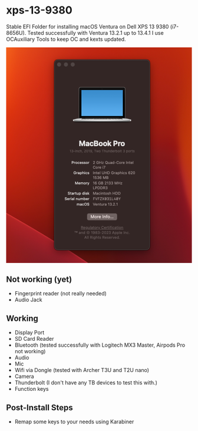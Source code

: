 # xps-13-9380

Stable EFI Folder for installing macOS Ventura on Dell XPS 13 9380 (i7-8656U).
Tested successfully with Ventura 13.2.1 up to 13.4.1
I use OCAuxiliary Tools to keep OC and kexts updated.

![preview](https://github.com/vardumper/xps-13-9380/blob/main/preview.png?raw=true)

## Not working (yet)

- Fingerprint reader (not really needed)
- Audio Jack

## Working

- Display Port
- SD Card Reader
- Bluetooth (tested successfully with Logitech MX3 Master, Airpods Pro not working)
- Audio
- Mic
- Wifi via Dongle (tested with Archer T3U and T2U nano)
- Camera
- Thunderbolt (I don't have any TB devices to test this with.)
- Function keys

## Post-Install Steps

- Remap some keys to your needs using Karabiner
